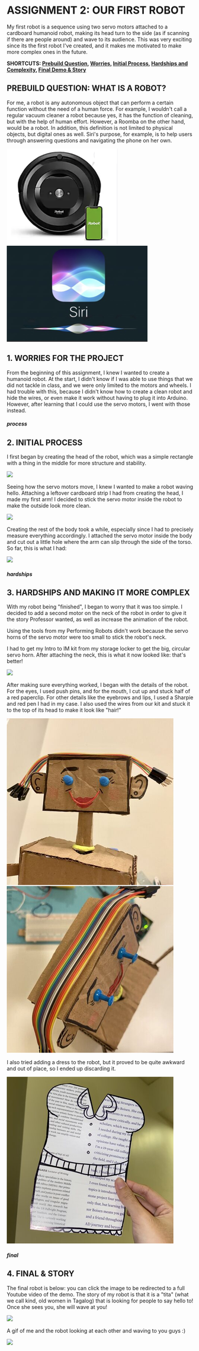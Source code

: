 # ASSIGNMENT 2: OUR FIRST ROBOT
My first robot is a sequence using two servo motors attached to a cardboard humanoid robot, making its head turn to the side (as if scanning if there are people around) and wave to its audience. This was very exciting since its the first robot I've created, and it makes me motivated to make more complex ones in the future.

**SHORTCUTS: [Prebuild Question](README.md#prebuild-question-what-is-a-robot), [Worries](README.md#1-worries-for-the-project), [Initial Process](README.md#2-initial-process), [Hardships and Complexity](README.md#3-hardships-and-making-it-more-complex), [Final Demo & Story](README.md#4-final--story)**

## PREBUILD QUESTION: WHAT IS A ROBOT?

For me, a robot is any autonomous object that can perform a certain function without the need of a human force. For example, I wouldn't call a regular vacuum cleaner a robot because yes, it has the function of cleaning, but with the help of human effort. However, a Roomba on the other hand, would be a robot. In addition, this definition is not limited to physical objects, but digital ones as well. Siri's purpose, for example, is to help users through answering questions and navigating the phone on her own.

![](images/roomba.png)
![](images/siriApple.png)

## 1. WORRIES FOR THE PROJECT

From the beginning of this assignment, I knew I wanted to create a humanoid robot. At the start, I didn't know if I was able to use things that we did not tackle in class, and we were only limited to the motors and wheels. I had trouble with this, because I didn't know how to create a clean robot and hide the wires, or even make it work without having to plug it into Arduino. However, after learning that I could use the servo motors, I went with those instead. 

##### process
## 2. INITIAL PROCESS

I first began by creating the head of the robot, which was a simple rectangle with a thing in the middle for more structure and stability.

![](images/fullHead.gif)

Seeing how the servo motors move, I knew I wanted to make a robot waving hello. Attaching a leftover cardboard strip I had from creating the head, I made my first arm! I decided to stick the servo motor inside the robot to make the outside look more clean.

![](images/movingArm.gif)

Creating the rest of the body took a while, especially since I had to precisely measure everything accordingly. I attached the servo motor inside the body and cut out a little hole where the arm can slip through the side of the torso. So far, this is what I had:

![](images/moveArm.gif)

##### hardships
## 3. HARDSHIPS AND MAKING IT MORE COMPLEX

With my robot being "finished", I began to worry that it was too simple.  I decided to add a second motor on the neck of the robot in order to give it the story Professor wanted, as well as increase the animation of the robot.

Using the tools from my Performing Robots didn't work because the servo horns of the servo motor were too small to stick the robot's neck.


I had to get my Intro to IM kit from my storage locker to get the big, circular servo horn. After attaching the neck, this is what it now looked like: that's better!

![](images/moveHeadArm.gif)

After making sure everything worked, I began with the details of the robot. For the eyes, I used push pins, and for the mouth, I cut up and stuck half of a red paperclip. For other details like the eyebrows and lips, I used a Sharpie and red pen I had in my case. I also used the wires from our kit and stuck it to the top of its head to make it look like "hair!"

![](images/femaleFace.jpg)
![](images/hairWires.jpg)

I also tried adding a dress to the robot, but it proved to be quite awkward and out of place, so I ended up discarding it.

![](images/dressDraft.jpg)

##### final
## 4. FINAL & STORY

The final robot is below: you can click the image to be redirected to a full Youtube video of the demo. The story of my robot is that it is a "tita" (what we call kind, old women in Tagalog) that is looking for people to say hello to! Once she sees you, she will wave at you!

![](images/finalRobot.gif)

A gif of me and the robot looking at each other and waving to you guys :)

![](images/finalRobotwithMe.gif)
